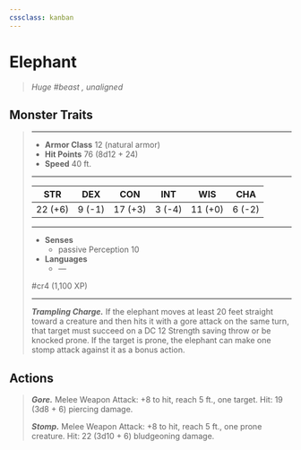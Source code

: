 ```yaml
---
cssclass: kanban
---
```


# Elephant
>*Huge #beast , unaligned*
## Monster Traits
>___
>- **Armor Class** 12 (natural armor)
>- **Hit Points** 76 (8d12 + 24)
>- **Speed** 40 ft.
>___
>|STR|DEX|CON|INT|WIS|CHA|
>|:---:|:---:|:---:|:---:|:---:|:---:|
>|22 (+6)|9 (-1)|17 (+3)|3 (-4)|11 (+0)|6 (-2)|
>___
>- **Senses**
>	 - passive Perception 10
>- **Languages**
>	 - —
>
> #cr4 (1,100 XP)
>___
>***Trampling Charge.*** If the elephant moves at least 20 feet straight toward a creature and then hits it with a gore attack on the same turn, that target must succeed on a DC 12 Strength saving throw or be knocked prone. If the target is prone, the elephant can make one stomp attack against it as a bonus action.  
>
## Actions
>***Gore.*** Melee Weapon Attack: +8 to hit, reach 5 ft., one target. Hit: 19 (3d8 + 6) piercing damage.  
>
>***Stomp.*** Melee Weapon Attack: +8 to hit, reach 5 ft., one prone creature. Hit: 22 (3d10 + 6) bludgeoning damage.